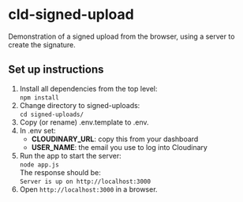 # cld-signed-upload

Demonstration of a signed upload from the browser, using a server to create the signature.

## Set up instructions

1. Install all dependencies from the top level:<br>
    `npm install`
1. Change directory to signed-uploads:<br>
    `cd signed-uploads/`
1. Copy (or rename) .env.template to .env.
1. In .env set: 
   * **CLOUDINARY_URL**: copy this from your dashboard
   * **USER_NAME**: the email you use to log into Cloudinary
1. Run the app to start the server:<br>
    `node app.js`<br>
    The response should be:<br>
    `Server is up on http://localhost:3000`
1. Open `http://localhost:3000` in a browser.